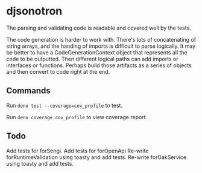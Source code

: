 # djsonotron

The parsing and validating code is readable and covered well by the tests.

The code generation is harder to work with. There's lots of concatenating of
string arrays, and the handing of imports is difficult to parse logically. It
may be better to have a CodeGenerationContext object that represents all the
code to be outputted. Then different logical paths can add imports or interfaces
or functions. Perhaps build those artifacts as a series of objects and then
convert to code right at the end.

## Commands

Run `deno test --coverage=cov_profile` to test.

Run `deno coverage cov_profile` to view coverage report.

## Todo

Add tests for forSengi.
Add tests for forOpenApi
Re-write forRuntimeValidation using toasty and add tests.
Re-write forOakService using toasty and add tests.

